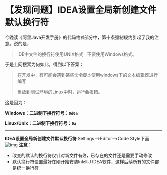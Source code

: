 # 【发现问题】IDEA设置全局新创建文件默认换行符

今晚读《阿里Java开发手册》的代码格式部分中，第十条强制规约引起了我的注意。说的是，

> IDE中文件的换行符使用UNIX格式，不要使用Windows格式。

于是上网搜索为何如此，得到以下答案：

> 在开发中，有可能会遇到某些命令脚本使用windows下的文本编辑器进行编写
>
> 当放到测试环境的Linux中时，运行会报错。

这是因为：

**Windows：二进制下换行符号：`0d0a`**

**Linux/Unix：二进制下换行符号：`0a`**

------

**IDEA设置全局新创建文件默认换行符**
Settings——>Editor——>Code Style下面
![img](../笔记图片/watermark,type_d3F5LXplbmhlaQ,shadow_50,text_Q1NETiBAQnVn5LiA5Y-36LSo5qOA5ZGY,size_20,color_FFFFFF,t_70,g_se,x_16#pic_center.png)
**注意：**

- 改变的默认的换行符仅针对新文件有效，已存在的文件还是需要手动修改
- 默认换行符设置最好在刚开始安装IntelliJ IDEA软件，这样后续所有的文件都是统一换行符